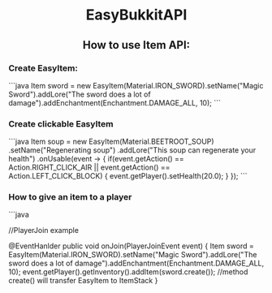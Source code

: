 <h1 align="center"> EasyBukkitAPI </h1>

<h2 align="center"> How to use Item API: </h2>


<h3> Create EasyItem: </h3>
```java
Item sword = new EasyItem(Material.IRON_SWORD).setName("Magic Sword").addLore("The sword does a lot of damage").addEnchantment(Enchantment.DAMAGE_ALL, 10);
```

<h3> Create clickable EasyItem </h3>
```java
Item soup = new EasyItem(Material.BEETROOT_SOUP)
                .setName("Regenerating soup")
                .addLore("This soup can regenerate your health")
                .onUsable(event -> {
                    if(event.getAction() == Action.RIGHT_CLICK_AIR || event.getAction() == Action.LEFT_CLICK_BLOCK) {
                        event.getPlayer().setHealth(20.0);
                    }
                });
```

<h3> How to give an item to a player</h3>
```java

//PlayerJoin example

@EventHanlder
public void onJoin(PlayerJoinEvent event) {
    Item sword = EasyItem(Material.IRON_SWORD).setName("Magic Sword").addLore("The sword does a lot of damage").addEnchantment(Enchantment.DAMAGE_ALL, 10);
    event.getPlayer().getInventory().addItem(sword.create()); //method create() will transfer EasyItem to ItemStack
}

